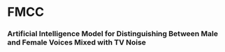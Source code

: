 # FMCC
### Artificial Intelligence Model for Distinguishing Between Male and Female Voices Mixed with TV Noise
